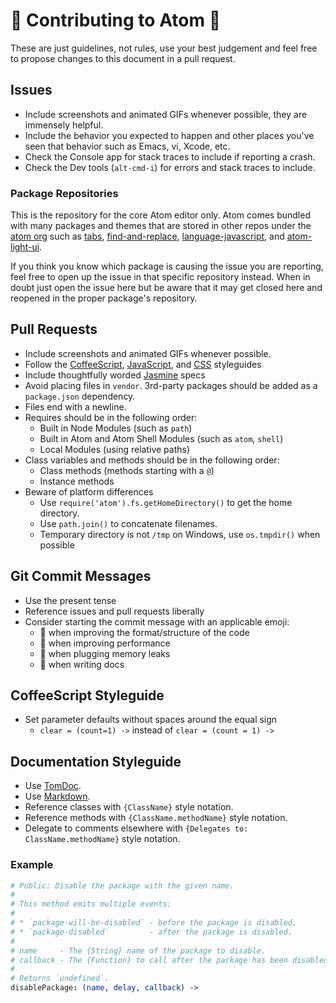 # :tada: Contributing to Atom :tada:

These are just guidelines, not rules, use your best judgement and feel free
to propose changes to this document in a pull request.

## Issues
  * Include screenshots and animated GIFs whenever possible, they are immensely
    helpful.
  * Include the behavior you expected to happen and other places you've seen
    that behavior such as Emacs, vi, Xcode, etc.
  * Check the Console app for stack traces to include if reporting a crash.
  * Check the Dev tools (`alt-cmd-i`) for errors and stack traces to include.
  
### Package Repositories

This is the repository for the core Atom editor only. Atom comes bundled with
many packages and themes that are stored in other repos under the
[atom org](https://github.com/atom) such as [tabs](https://github.com/atom/tabs),
[find-and-replace](https://github.com/atom/find-and-replace),
[language-javascript](https://github.com/atom/language-javascript),
and [atom-light-ui](http://github.com/atom/atom-light-ui).

If you think you know which package is causing the issue you are reporting, feel
free to open up the issue in that specific repository instead. When in doubt
just open the issue here but be aware that it may get closed here and reopened
in the proper package's repository.

## Pull Requests
  * Include screenshots and animated GIFs whenever possible.
  * Follow the [CoffeeScript](#coffeescript-styleguide),
    [JavaScript](https://github.com/styleguide/javascript),
    and [CSS](https://github.com/styleguide/css) styleguides
  * Include thoughtfully worded [Jasmine](http://pivotal.github.com/jasmine/)
    specs
  * Avoid placing files in `vendor`. 3rd-party packages should be added as a
    `package.json` dependency.
  * Files end with a newline.
  * Requires should be in the following order:
    * Built in Node Modules (such as `path`)
    * Built in Atom and Atom Shell Modules (such as `atom`, `shell`)
    * Local Modules (using relative paths)
  * Class variables and methods should be in the following order:
    * Class methods (methods starting with a `@`)
    * Instance methods
  * Beware of platform differences
    * Use `require('atom').fs.getHomeDirectory()` to get the home directory.
    * Use `path.join()` to concatenate filenames.
    * Temporary directory is not `/tmp` on Windows, use `os.tmpdir()` when
      possible

## Git Commit Messages
  * Use the present tense
  * Reference issues and pull requests liberally
  * Consider starting the commit message with an applicable emoji:
    * :lipstick: when improving the format/structure of the code
    * :racehorse: when improving performance
    * :non-potable_water: when plugging memory leaks
    * :memo: when writing docs

## CoffeeScript Styleguide

* Set parameter defaults without spaces around the equal sign
  * `clear = (count=1) ->` instead of `clear = (count = 1) ->`

## Documentation Styleguide

* Use [TomDoc](http://tomdoc.org/).
* Use [Markdown](https://daringfireball.net/projects/markdown/).
* Reference classes with `{ClassName}` style notation.
* Reference methods with `{ClassName.methodName}` style notation.
* Delegate to comments elsewhere with `{Delegates to: ClassName.methodName}`
  style notation.

### Example

```coffee
# Public: Disable the package with the given name.
#
# This method emits multiple events:
#
# * `package-will-be-disabled` - before the package is disabled.
# * `package-disabled`         - after the package is disabled.
#
# name     - The {String} name of the package to disable.
# callback - The {Function} to call after the package has been disabled.
#
# Returns `undefined`.
disablePackage: (name, delay, callback) ->
```
